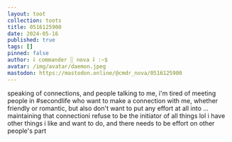 ```yaml
---
layout: toot
collection: toots
title: 0516125900
date: 2024-05-16
published: true
tags: []
pinned: false
author: ⸸ commander ░ nova ⸸ :~$
avatar: /img/avatar/daemon.jpeg
mastodon: https://mastodon.online/@cmdr_nova/0516125900
---
```


speaking of connections, and people talking to me, i'm tired of meeting people in #secondlife who want to make a connection with me, whether friendly or romantic, but also don't want to put any effort at all into ... maintaining that connectioni refuse to be the initiator of all things lol i have other things i like and want to do, and there needs to be effort on other people's part
